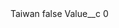<?xml version="1.0" encoding="UTF-8"?>
<CustomMetadata xmlns="http://soap.sforce.com/2006/04/metadata" xmlns:xsi="http://www.w3.org/2001/XMLSchema-instance" xmlns:xsd="http://www.w3.org/2001/XMLSchema">
    <label>Taiwan</label>
    <protected>false</protected>
    <values>
        <field>Value__c</field>
        <value xsi:type="xsd:string">0</value>
    </values>
</CustomMetadata>
